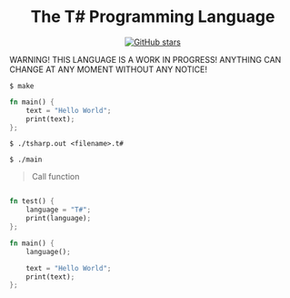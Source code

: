 <div align="center">
    <h1> The T# Programming Language</h1>
    <a href="https://github.com/ibukiyoshidaa/Tsharp/stargazers"><img alt="GitHub stars" src="https://img.shields.io/github/stars/ibukiyoshidaa/Tsharp?color=blue"></a>
</div>

WARNING! THIS LANGUAGE IS A WORK IN PROGRESS! ANYTHING CAN CHANGE AT ANY MOMENT WITHOUT ANY NOTICE!

```
$ make
```

```rs
fn main() {
    text = "Hello World";
    print(text);
};
```

```
$ ./tsharp.out <filename>.t#
```

```
$ ./main
```

> Call function
```rs

fn test() {
    language = "T#";
    print(language);
};

fn main() {
    language();

    text = "Hello World";
    print(text);
};
```

